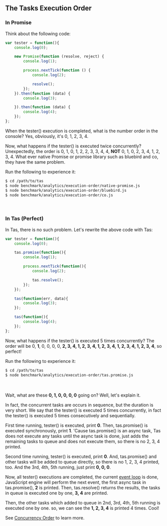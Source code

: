## The Tasks Execution Order

### In Promise

Think about the following code:

```js
var tester = function(){
    console.log(0);

    new Promise(function (resolve, reject) {
        console.log(1);

        process.nextTick(function () {
            console.log(2);

            resolve();
        });
    }).then(function (data) {
        console.log(3);

    }).then(function (data) {
        console.log(4);
    });
};
```

When the tester() execution is completed, what is the number order in the console?
Yes, obviously, it's 0, 1, 2, 3, 4.

Now, what happens if the tester() is executed twice concurrently?
Unexpectedly, the order is 0, 1, 0, 1, 2, 2, 3, 3, 4, 4, **NOT** 0, 1, 0, 2, 3, 4, 1, 2, 3, 4.
What ever native Promise or promise library such as bluebird and co, they have the same problem. 

Run the following to experience it:

```bash
$ cd /path/to/tas
$ node benchmark/analytics/execution-order/native-promise.js
$ node benchmark/analytics/execution-order/bluebird.js
$ node benchmark/analytics/execution-order/co.js
```

　

### In Tas (Perfect)

In Tas, there is no such problem. Let's rewrite the above code with Tas:

```js
var tester = function(){
    console.log(0);

    tas.promise(function(){
        console.log(1);

        process.nextTick(function(){
            console.log(2);

            tas.resolve();
        });
    });

    tas(function(err, data){
        console.log(3);
    });

    tas(function(){
        console.log(4);
    });
};
```

Now, what happens if the tester() is executed 5 times concurrently?
The order will be 0, **1**, 0, 0, 0, 0, **2, 3, 4, 1, 2, 3, 4, 1, 2, 3, 4, 1, 2, 3, 4, 1, 2, 3, 4**, so perfect!

Run the following to experience it:

```bash
$ cd /path/to/tas
$ node benchmark/analytics/execution-order/tas.promise.js
```

　

Wait, what are these **0, 1, 0, 0, 0, 0** going on? Well, let's explain it.

In fact, the concurrent tasks are occurs in sequence, but the duration is very short. We say that the tester() is executed 5 times concurrently, in fact the tester() is executed 5 times consecutively and sequentially.

First time running, tester() is executed, print **0**. Then, tas.promise() is executed synchronously, print **1**. 'Cause tas.promise() is an async task, Tas does not execute any tasks until the async task is done, just adds the remaining tasks to queue and does not execute them, so there is no 2, 3, 4 printed.

Second time running, tester() is executed, print **0**. And, tas.promise() and other tasks will be added to queue directly, so there is no 1, 2, 3, 4 printed, too. And the 3rd, 4th, 5th running, just print **0, 0, 0**.

Now, all tester() executions are completed, the current [event loop](https://nodejs.org/en/docs/guides/event-loop-timers-and-nexttick/) is done, JavaScript engine will perform the next event, the first async task in tas.promise(), **2** is printed. Then, tas.resolve() returns the results, the tasks in queue is executed one by one, **3, 4** are printed. 

Then, the other tasks which added to queue in 2nd, 3rd, 4th, 5th running is executed one by one. so, we can see the **1, 2, 3, 4** is printed 4 times. Cool!

See [Concurrency Order](https://github.com/tasjs/tas/tree/master/benchmark/analytics/concurrency-order/__readme.md) to learn more.

